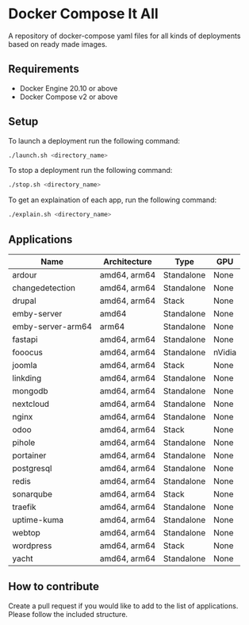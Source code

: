 # Docker Compose It All

A repository of docker-compose yaml files for all kinds of deployments based on ready made images.

## Requirements

- Docker Engine 20.10 or above
- Docker Compose v2 or above

## Setup

To launch a deployment run the following command:

```bash
./launch.sh <directory_name>
```

To stop a deployment run the following command:

```bash
./stop.sh <directory_name>
```

To get an explaination of each app, run the following command:

```bash
./explain.sh <directory_name>
```

## Applications

| Name | Architecture | Type | GPU |
|----------|----------|----------|----------|
| ardour | amd64, arm64 | Standalone | None |
| changedetection | amd64, arm64 | Standalone | None |
| drupal | amd64, arm64 | Stack | None |
| emby-server | amd64 | Standalone | None |
| emby-server-arm64 | arm64 | Standalone | None |
| fastapi | amd64, arm64 | Standalone | None |
| fooocus | amd64, arm64 | Standalone | nVidia |
| joomla | amd64, arm64 | Stack | None |
| linkding | amd64, arm64 | Standalone | None |
| mongodb | amd64, arm64 | Standalone | None |
| nextcloud | amd64, arm64 | Standalone | None |
| nginx | amd64, arm64 | Standalone | None |
| odoo | amd64, arm64 | Stack | None |
| pihole | amd64, arm64 | Standalone | None |
| portainer | amd64, arm64 | Standalone | None |
| postgresql | amd64, arm64 | Standalone | None |
| redis | amd64, arm64 | Standalone | None |
| sonarqube | amd64, arm64 | Stack | None |
| traefik | amd64, arm64 | Standalone | None |
| uptime-kuma | amd64, arm64 | Standalone | None |
| webtop | amd64, arm64 | Standalone | None |
| wordpress | amd64, arm64 | Stack | None |
| yacht | amd64, arm64 | Standalone | None |

## How to contribute

Create a pull request if you would like to add to the list of applications. Please follow the included structure.